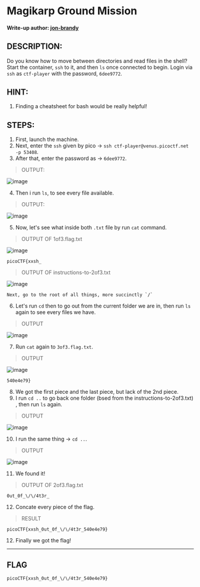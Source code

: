# Magikarp Ground Mission
#### Write-up author: [jon-brandy]()
## DESCRIPTION:
Do you know how to move between directories and read files in the shell? 
Start the container, `ssh` to it, and then `ls` once connected to begin. 
Login via `ssh` as `ctf-player` with the password, `6dee9772`.
## HINT:
1. Finding a cheatsheet for bash would be really helpful!
## STEPS:
1. First, launch the machine.
2. Next, enter the `ssh` given by pico -> `ssh ctf-player@venus.picoctf.net -p 53408`.
3. After that, enter the password as -> `6dee9772`.

> OUTPUT:

![image](https://user-images.githubusercontent.com/70703371/181175862-bbcff69b-78b0-485f-af58-08f83e6e4be0.png)

4. Then i run `ls`, to see every file available.

> OUTPUT:

![image](https://user-images.githubusercontent.com/70703371/181176059-950a34b3-118e-420d-8347-5bd5127c5be7.png)

5. Now, let's see what inside both `.txt` file by run `cat` command.

> OUTPUT OF 1of3.flag.txt

![image](https://user-images.githubusercontent.com/70703371/181176287-1070cdc6-1c89-448e-a5e6-d2f722ec2a15.png)

```
picoCTF{xxsh_
```

> OUTPUT OF instructions-to-2of3.txt

![image](https://user-images.githubusercontent.com/70703371/181176387-0c697874-a951-44ca-a948-739a6afa7719.png)

```
Next, go to the root of all things, more succinctly `/`
```

6. Let's run `cd` then to go out from the current folder we are in, then run `ls` again to see every files we have.

> OUTPUT

![image](https://user-images.githubusercontent.com/70703371/181176655-d5ce73d2-a9ac-4962-bfaf-e633dddeb8ea.png)

7. Run `cat` again to `3of3.flag.txt`.

> OUTPUT

![image](https://user-images.githubusercontent.com/70703371/181176830-96c53564-1cdb-4bac-b3eb-68f54f15972d.png)

```
540e4e79}
```

8. We got the first piece and the last piece, but lack of the 2nd piece.
9. I run `cd ..` to go back one folder (bsed from the instructions-to-2of3.txt) , then run `ls` again.

> OUTPUT

![image](https://user-images.githubusercontent.com/70703371/181177893-8773da1f-da0e-496f-8cf8-83b5310f43e5.png)

10. I run the same thing -> `cd ..`.

> OUTPUT

![image](https://user-images.githubusercontent.com/70703371/181178174-a5bbf2bb-1bec-47f8-aca6-51ec8b13760e.png)

11. We found it!

> OUTPUT OF 2of3.flag.txt

```
0ut_0f_\/\/4t3r_
```

12. Concate every piece of the flag.

> RESULT

```
picoCTF{xxsh_0ut_0f_\/\/4t3r_540e4e79}
```

12. Finally we got the flag!

---

## FLAG

```
picoCTF{xxsh_0ut_0f_\/\/4t3r_540e4e79}
```

